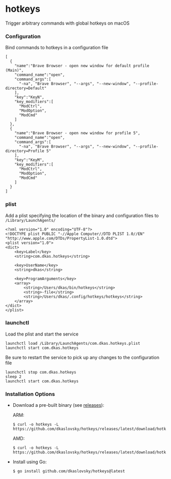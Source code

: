 # hotkeys
Trigger arbitrary commands with global hotkeys on macOS


### Configuration
Bind commands to hotkeys in a configuration file
```
[
  {
    "name":"Brave Browser - open new window for default profile (Main)",
    "command_name":"open",
    "command_args":[
      "-na", "Brave Browser", "--args", "--new-window", "--profile-directory=Default"
    ],
    "key":"KeyN",
    "key_modifiers":[
      "ModCtrl",
      "ModOption",
      "ModCmd"
    ]
  },
  {
    "name":"Brave Browser - open new window for profile 5",
    "command_name":"open",
    "command_args":[
      "-na", "Brave Browser", "--args", "--new-window", "--profile-directory=Profile 5"
    ],
    "key":"KeyM",
    "key_modifiers":[
      "ModCtrl",
      "ModOption",
      "ModCmd"
    ]
  }
]
```


### plist
Add a plist specifying the location of the binary and configuration files to `/Library/LaunchAgents/`
```
<?xml version="1.0" encoding="UTF-8"?>
<!DOCTYPE plist PUBLIC "-//Apple Computer//DTD PLIST 1.0//EN" "http://www.apple.com/DTDs/PropertyList-1.0.dtd">
<plist version="1.0">
<dict>
    <key>Label</key>
    <string>com.dkas.hotkeys</string>

    <key>UserName</key>
    <string>dkas</string>

    <key>ProgramArguments</key>
    <array>
        <string>/Users/dkas/bin/hotkeys</string>
        <string>-file</string>
        <string>/Users/dkas/.config/hotkeys/hotkeys</string>
    </array>
</dict>
</plist>
```

### launchctl
Load the plist and start the service
```
launchctl load /Library/LaunchAgents/com.dkas.hotkeys.plist
launchctl start com.dkas.hotkeys
```
Be sure to restart the service to pick up any changes to the configuration file
```
launchctl stop com.dkas.hotkeys
sleep 2
launchctl start com.dkas.hotkeys
```

### Installation Options
* Download a pre-built binary (see [releases](https://github.com/dkaslovsky/hotkeys/releases/latest)):
  
    ARM:
    ```
    $ curl -o hotkeys -L https://github.com/dkaslovsky/hotkeys/releases/latest/download/hotkeys_darwin_arm64
    ```
    AMD:
    ```
    $ curl -o hotkeys -L https://github.com/dkaslovsky/hotkeys/releases/latest/download/hotkeys_darwin_amd64
    ```

* Install using Go:
    ```
    $ go install github.com/dkaslovsky/hotkeys@latest
    ```
